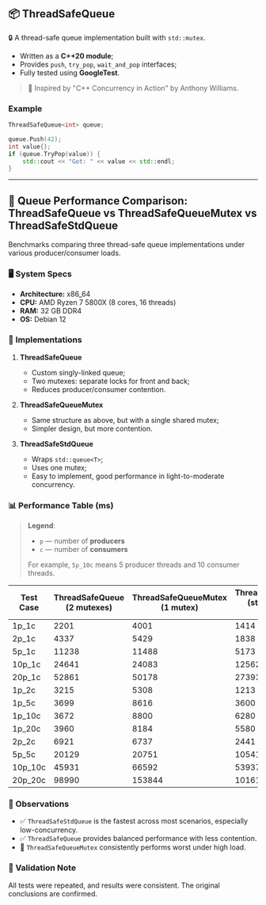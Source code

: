 ## 📦 ThreadSafeQueue

🔒 A thread-safe queue implementation built with `std::mutex`.

* Written as a **C++20 module**;
* Provides `push`, `try_pop`, `wait_and_pop` interfaces;
* Fully tested using **GoogleTest**.

> 📖 Inspired by "C++ Concurrency in Action" by Anthony Williams.

### Example

```cpp
ThreadSafeQueue<int> queue;

queue.Push(42);
int value{};
if (queue.TryPop(value)) {
    std::cout << "Got: " << value << std::endl;
}
```

---

## 🚀 Queue Performance Comparison: ThreadSafeQueue vs ThreadSafeQueueMutex vs ThreadSafeStdQueue

Benchmarks comparing three thread-safe queue implementations under various producer/consumer loads.

### 🖥️ System Specs

* **Architecture:** x86\_64
* **CPU:** AMD Ryzen 7 5800X (8 cores, 16 threads)
* **RAM:** 32 GB DDR4
* **OS:** Debian 12

### 🧩 Implementations

1. **ThreadSafeQueue**

   * Custom singly-linked queue;
   * Two mutexes: separate locks for front and back;
   * Reduces producer/consumer contention.

2. **ThreadSafeQueueMutex**

   * Same structure as above, but with a single shared mutex;
   * Simpler design, but more contention.

3. **ThreadSafeStdQueue**

   * Wraps `std::queue<T>`;
   * Uses one mutex;
   * Easy to implement, good performance in light-to-moderate concurrency.

### 📊 Performance Table (ms)

> **Legend**:
>
> * `p` — number of **producers**
> * `c` — number of **consumers**
>
> For example, `5p_10c` means 5 producer threads and 10 consumer threads.

| Test Case | ThreadSafeQueue (2 mutexes) | ThreadSafeQueueMutex (1 mutex) | ThreadSafeStdQueue (std::queue + 1 mutex) |
| --------- | --------------------------- | ------------------------------ | ----------------------------------------- |
| 1p\_1c    | 2201                        | 4001                           | 1414                                      |
| 2p\_1c    | 4337                        | 5429                           | 1838                                      |
| 5p\_1c    | 11238                       | 11488                          | 5173                                      |
| 10p\_1c   | 24641                       | 24083                          | 12562                                     |
| 20p\_1c   | 52861                       | 50178                          | 27393                                     |
| 1p\_2c    | 3215                        | 5308                           | 1213                                      |
| 1p\_5c    | 3699                        | 8616                           | 3600                                      |
| 1p\_10c   | 3672                        | 8800                           | 6280                                      |
| 1p\_20c   | 3960                        | 8184                           | 5580                                      |
| 2p\_2c    | 6921                        | 6737                           | 2441                                      |
| 5p\_5c    | 20129                       | 20751                          | 10541                                     |
| 10p\_10c  | 45931                       | 66592                          | 53937                                     |
| 20p\_20c  | 98990                       | 153844                         | 101619                                    |

### 🔎 Observations

* ✅ `ThreadSafeStdQueue` is the fastest across most scenarios, especially low-concurrency.
* ✅ `ThreadSafeQueue` provides balanced performance with less contention.
* 🚫 `ThreadSafeQueueMutex` consistently performs worst under high load.

### 🔁 Validation Note

All tests were repeated, and results were consistent. The original conclusions are confirmed.
